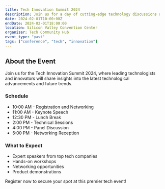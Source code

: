 ```yaml
---
title: Tech Innovation Summit 2024
description: Join us for a day of cutting-edge technology discussions and networking with industry leaders
date: 2024-02-01T10:00:00Z
endDate: 2024-02-01T18:00:00
location: Silicon Valley Convention Center
organizer: Tech Community Hub
event_type: "past"
tags: ["conference", "tech", "innovation"]
---
```


## About the Event

Join us for the Tech Innovation Summit 2024, where leading technologists and innovators will share insights into the latest technological advancements and future trends.

### Schedule

- 10:00 AM - Registration and Networking
- 11:00 AM - Keynote Speech
- 12:30 PM - Lunch Break
- 2:00 PM - Technical Sessions
- 4:00 PM - Panel Discussion
- 5:00 PM - Networking Reception

### What to Expect

- Expert speakers from top tech companies
- Hands-on workshops
- Networking opportunities
- Product demonstrations

Register now to secure your spot at this premier tech event!
